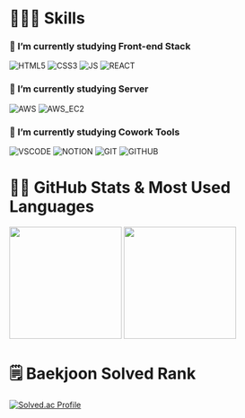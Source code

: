 # 👨🏻‍💻 Skills
### 🌱 I’m currently studying Front-end Stack 
![HTML5](https://img.shields.io/badge/HTML5-E34F26.svg?&style=plastic&logo=HTML5&logoColor=white)
![CSS3](https://img.shields.io/badge/CSS3-1572B6.svg?&style=plastic&logo=CSS3&logoColor=white)
![JS](https://img.shields.io/badge/JS-F7DF1E.svg?&style=plastic&logo=JAVASCRIPT&logoColor=white)
![REACT](https://img.shields.io/badge/REACT-61DAFB.svg?&style=plastic&logo=REACT&logoColor=white)
### 🌱 I’m currently studying Server 
![AWS](https://img.shields.io/badge/AWS-232F3E.svg?&style=plastic&logo=amazonaws&logoColor=white)
![AWS_EC2](https://img.shields.io/badge/AWS_EC2-232F3E.svg?&style=plastic&logo=amazonec2&logoColor=white)
 ### 🌱 I’m currently studying Cowork Tools 
![VSCODE](https://img.shields.io/badge/VSCODE-007ACC.svg?&style=plastic&logo=visualstudiocode&logoColor=white)
![NOTION](https://img.shields.io/badge/NOTION-000000.svg?&style=plastic&logo=NOTION&logoColor=white)
![GIT](https://img.shields.io/badge/GIT-F05032.svg?&style=plastic&logo=GIT&logoColor=white)
![GITHUB](https://img.shields.io/badge/GITHUB-181717.svg?&style=plastic&logo=GITHUB&logoColor=white)
# 💪🏻 GitHub Stats & Most Used Languages
<img src="https://github-readme-stats.vercel.app/api?username=jonghyunlee95&count_private=true&show_icons=true&theme=prussian" height="200"></img>
<img src="https://github-readme-stats.vercel.app/api/top-langs/?username=jonghyunlee95&layout=Demo&theme=prussian" height="200"></img>
# 🗒️ Baekjoon Solved Rank
[![Solved.ac Profile](http://mazassumnida.wtf/api/v2/generate_badge?boj=whdgus7578)](https://solved.ac/whdgus7578/)

